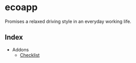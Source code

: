# ecoapp

Promises a relaxed driving style in an everyday working life.

## Index
* Addons
  - [Checklist](./checklist.md)